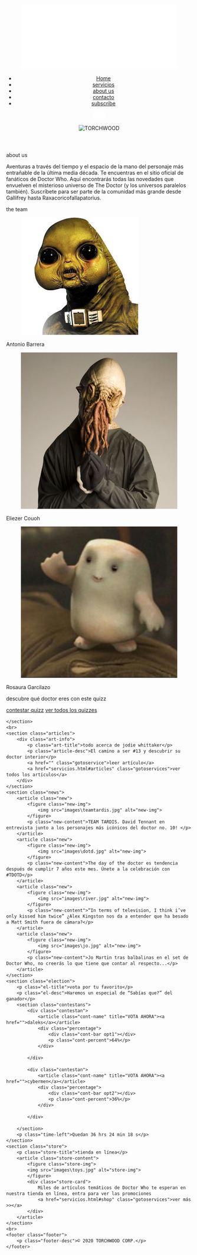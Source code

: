 <!DOCTYPE html>
<html lang="en">
<head>
    <meta charset="UTF-8">
    <meta name="viewport" content="width=device-width, initial-scale=1.0">
    <link rel="stylesheet" href="style.css">
    <link href="https://fonts.googleapis.com/css2?family=Montserrat:wght@100;200;300;400;500;600;700;800;900&display=swap" rel="stylesheet">
    <title>Front-End design</title>
</head>
<body>
    <header>
        <nav class="navbar">
            <figure class="logo">
                <a href="index.html">
                <img src="images\logos\cover.png" alt="logo-img">
                </a>
            </figure>
            <ul class="nav-options">
                <li class="nav-option"><a href="index.html">Home</a></li>
                <li class="nav-option"><a href="servicios.html">servicios</a></li>
                <li class="nav-option"><a href="index.html#aboutus">about us</a></li>
                <li class="nav-option"><a href="contacto.html">contacto</a></li>
                <li class="nav-option"><a href="#">subscribe</a></li>
            </ul>
            <figure class="burger">
                <a href=""><img src="images\burger.png" alt="burger-menu"></a>
            </figure>
        </nav>
        <section class="banner">
            <figure class="ban-logo">
                <img  alt="TORCHWOOD">
            </figure>
        </section>
    </header>
    <section class="aboutus" id="aboutus">
        <p class="au-title">about us</p>
        <p class="au-content">Aventuras a través del tiempo y el espacio de la mano del personaje más entrañable de la última media década. Te encuentras en el sitio oficial de fanáticos de Doctor Who. Aquí encontrarás todas las novedades que envuelven el misterioso universo de The Doctor (y los universos paralelos también). Suscríbete para ser parte de la comunidad más grande desde Gallifrey hasta Raxacoricofallapatorius.</p>
        <p class="au-subtitle">the team</p>
        <section class="team">
            <article class="card-member">
                <figure class="cm-image">
                    <img src="images\tony.jpg" alt="Antonio Barrera">
                </figure>
                <p class="cm-name">Antonio Barrera</p>
            </article>
            <article class="card-member">
                <figure class="cm-image">
                    <img src="images\Eli.jpg" alt="Eliezer Couoh">
                </figure>                
                <p class="cm-name">Eliezer Couoh</p>
            </article>
            <article class="card-member">
                <figure class="cm-image">
                    <img src="images\rosi.jpg" alt="Rosaura Garcilazo">
                </figure>
                <p class="cm-name">Rosaura Garcilazo</p>
            </article>
        </section>
    </section>
    <section class="quizz">
        <p class="quizz-title">descubre qué doctor eres con este quizz</p>
        <div class="quizz-opts">
            <a href="" class="gotoservice">contestar quizz</a>
            <a href="servicios.html#quizz" class="gotoservices">ver todos los quizzes</a>
        </div>
        
    </section>
    <br>
    <section class="articles">
        <div class="art-info">
            <p class="art-title">todo acerca de jodie whittaker</p>
            <p class="article-desc">El camino a ser #13 y descubrir su doctor interior</p>
            <a href="" class="gotoservice">leer artículo</a>
            <a href="servicios.html#articles" class="gotoservices">ver todos los artículos</a>
        </div>
    </section>
    <section class="news">
        <article class="new">
            <figure class="new-img">
                <img src="images\teamtardis.jpg" alt="new-img">
            </figure>
            <p class="new-content">TEAM TARDIS. David Tennant en entrevista junto a los personajes más icónicos del doctor no. 10! </p>
        </article>
        <article class="new">
            <figure class="new-img">
                <img src="images\dotd.jpg" alt="new-img">
            </figure>
            <p class="new-content">The day of the doctor es tendencia después de cumplir 7 años este mes. Únete a la celebración con #TDOTD</p>
        </article>
        <article class="new">
            <figure class="new-img">
                <img src="images\river.jpg" alt="new-img">
            </figure>
            <p class="new-content">“In terms of television, I think i’ve only kissed him twice” ¿Alex Kingston nos da a entender que ha besado a Matt Smith fuera de cámara?</p>
        </article>
        <article class="new">
            <figure class="new-img">
                <img src="images\jo.jpg" alt="new-img">
            </figure>
            <p class="new-content">Jo Martin tras balbalinas en el set de Doctor Who, no creerás lo que tiene que contar al respecto...</p>
        </article>
    </section>
    <section class="election">
        <p class="el-title">vota por tu favorito</p>
        <p class="el-desc">Haremos un especial de “Sabías que?” del ganador</p>
        <section class="contestans">
            <div class="contestan">
                <article class="cont-name" title="VOTA AHORA"><a href="">daleks</a></article>
                <div class="percentage">
                    <div class="cont-bar opt1"></div>
                    <p class="cont-percent">64%</p>
                </div>
                
            </div>

            <div class="contestan">
                <article class="cont-name" title="VOTA AHORA"><a href="">cybermen</a></article>
                <div class="percentage">
                    <div class="cont-bar opt2"></div>
                    <p class="cont-percent">36%</p>
                </div>

            </div>
            
        </section>
        <p class="time-left">Quedan 36 hrs 24 min 18 s</p>
    </section>
    <section class="store">
        <p class="store-title">tienda en línea</p>
        <article class="store-content">
            <figure class="store-img">
            <img src="images\toys.jpg" alt="store-img">
            </figure>
            <div class="store-card">
                Miles de artículos temáticos de Doctor Who te esperan en nuestra tienda en línea, entra para ver las promociones
                <a href="servicios.html#shop" class="gotoservices">ver más >></a>
            </div>
        </article>
    </section>
    <br>
    <footer class="footer">
        <p class="footer-desc">© 2020 TORCHWOOD CORP.</p>
    </footer>
</body>
</html>